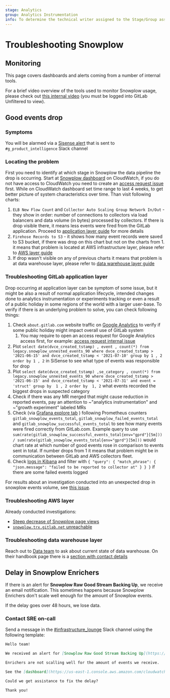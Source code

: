 ```yaml
---
stage: Analytics
group: Analytics Instrumentation
info: To determine the technical writer assigned to the Stage/Group associated with this page, see https://about.gitlab.com/handbook/product/ux/technical-writing/#assignments
---
```


# Troubleshooting Snowplow

## Monitoring

This page covers dashboards and alerts coming from a number of internal tools.

For a brief video overview of the tools used to monitor Snowplow usage, please check out [this internal video](https://www.youtube.com/watch?v=NxPS0aKa_oU) (you must be logged into GitLab Unfiltered to view).

## Good events drop

### Symptoms

You will be alarmed via a [Sisense alert](https://app.periscopedata.com/app/gitlab/alert/Volume-of-Snowplow-Good-events/5a5f80ef34fe450da5ebb84eaa84067f/edit) that is sent to `#g_product_intelligence` Slack channel

### Locating the problem

First you need to identify at which stage in Snowplow the data pipeline the drop is occurring.
Start at [Snowplow dashboard](https://console.aws.amazon.com/systems-manager/resource-groups/cloudwatch?dashboard=SnowPlow&region=us-east-1#) on CloudWatch,
if you do not have access to CloudWatch you need to create an [access request issue](https://gitlab.com/gitlab-com/team-member-epics/access-requests/-/issues/9730) first.
While on CloudWatch dashboard set time range to last 4 weeks, to get better picture of system characteristics over time. Than visit following charts:

1. `ELB New Flow Count` and `Collector Auto Scaling Group Network In/Out` - they show in order: number of connections to collectors via load balancers and data volume (in bytes) processed by collectors. If there is drop visible there, it means less events were fired from the GitLab application. Proceed to [application layer guide](#troubleshooting-gitlab-application-layer) for more details
1. `Firehose Records to S3` - it shows how many event records were saved to S3 bucket, if there was drop on this chart but not on the charts from 1. it means that problem is located at AWS infrastructure layer, please refer to [AWS layer guide](#troubleshooting-aws-layer)
1. If drop wasn't visible on any of previous charts it means that problem is at data warehouse layer, please refer to [data warehouse layer guide](#troubleshooting-data-warehouse-layer)

### Troubleshooting GitLab application layer

Drop occurring at application layer can be symptom of some issue, but it might be also a result of normal application lifecycle, intended changes done to analytics instrumentation or experiments tracking
or even a result of a public holiday in some regions of the world with a larger user-base. To verify if there is an underlying problem to solve, you can check following things:

1. Check `about.gitlab.com` website traffic on [Google Analytics](https://analytics.google.com/analytics/web/) to verify if some public holiday might impact overall use of GitLab system
   1. You may require to open an access request for Google Analytics access first, for example: [access request internal issue](https://gitlab.com/gitlab-com/team-member-epics/access-requests/-/issues/1772)
1. Plot `select date(dvce_created_tstamp) , event , count(*) from legacy.snowplow_unnested_events_90 where dvce_created_tstamp > '2021-06-15' and dvce_created_tstamp < '2021-07-10' group by 1 , 2 order by 1 , 2` in SiSense to see what type of events was responsible for drop
1. Plot `select date(dvce_created_tstamp) ,se_category , count(*) from legacy.snowplow_unnested_events_90 where dvce_created_tstamp > '2021-06-15' and dvce_created_tstamp < '2021-07-31' and event = 'struct' group by  1 , 2 order by  1, 2` what events recorded the biggest drops in suspected category
1. Check if there was any MR merged that might cause reduction in reported events, pay an attention to ~"analytics instrumentation" and ~"growth experiment" labeled MRs
1. Check (via [Grafana explore tab](https://dashboards.gitlab.net/explore) ) following Prometheus counters `gitlab_snowplow_events_total`, `gitlab_snowplow_failed_events_total` and `gitlab_snowplow_successful_events_total` to see how many events were fired correctly from GitLab.com. Example query to use `sum(rate(gitlab_snowplow_successful_events_total{env="gprd"}[5m])) / sum(rate(gitlab_snowplow_events_total{env="gprd"}[5m]))` would chart rate at which number of good events rose in comparison to events sent in total. If number drops from 1 it means that problem might be in communication between GitLab and AWS collectors fleet.
1. Check [logs in Kibana](https://log.gprd.gitlab.net/app/discover#) and filter with `{ "query": { "match_phrase": { "json.message": "failed to be reported to collector at" } } }` if there are some failed events logged

For results about an investigation conducted into an unexpected drop in snowplow events volume, see [this issue](https://gitlab.com/gitlab-org/gitlab/-/issues/335206).

### Troubleshooting AWS layer

Already conducted investigations:

- [Steep decrease of Snowplow page views](https://gitlab.com/gitlab-org/gitlab/-/issues/268009)
- [`snowplow.trx.gitlab.net` unreachable](https://gitlab.com/gitlab-com/gl-infra/production/-/issues/5073)

### Troubleshooting data warehouse layer

Reach out to [Data team](https://about.gitlab.com/handbook/business-technology/data-team/) to ask about current state of data warehouse. On their handbook page there is a [section with contact details](https://about.gitlab.com/handbook/business-technology/data-team/#how-to-connect-with-us)

## Delay in Snowplow Enrichers

If there is an alert for **Snowplow Raw Good Stream Backing Up**, we receive an email notification. This sometimes happens because Snowplow Enrichers don't scale well enough for the amount of Snowplow events.

If the delay goes over 48 hours, we lose data.

### Contact SRE on-call

Send a message in the [#infrastructure_lounge](https://gitlab.slack.com/archives/CB3LSMEJV) Slack channel using the following template:

```markdown
Hello team!

We received an alert for [Snowplow Raw Good Stream Backing Up](https://us-east-1.console.aws.amazon.com/cloudwatch/home?region=us-east-1#alarmsV2:alarm/SnowPlow+Raw+Good+Stream+Backing+Up?).

Enrichers are not scalling well for the amount of events we receive.

See the [dashboard](https://us-east-1.console.aws.amazon.com/cloudwatch/home?region=us-east-1#dashboards:name=SnowPlow).

Could we get assistance to fix the delay?

Thank you!
```
